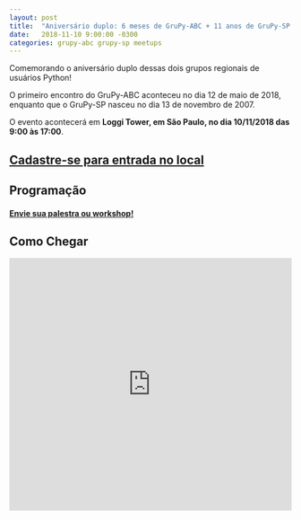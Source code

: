 ```yaml
---
layout: post
title:  "Aniversário duplo: 6 meses de GruPy-ABC + 11 anos de GruPy-SP - (10/11/2018)"
date:   2018-11-10 9:00:00 -0300
categories: grupy-abc grupy-sp meetups
---
```


Comemorando o aniversário duplo dessas dois grupos regionais de usuários Python!

O primeiro encontro do GruPy-ABC aconteceu no dia 12 de maio de 2018, enquanto que o GruPy-SP nasceu no dia 13 de novembro de 2007.

O evento acontecerá em __Loggi Tower, em São Paulo, no dia 10/11/2018 das 9:00 às 17:00__.

##  [Cadastre-se para entrada no local][meetup]


## Programação
#### [Envie sua palestra ou workshop!][speakerfight]

## Como Chegar
<iframe src="https://www.google.com/maps/embed?pb=!1m18!1m12!1m3!1d3657.3052412873044!2d-46.6649111856975!3d-23.557478267332478!2m3!1f0!2f0!3f0!3m2!1i1024!2i768!4f13.1!3m3!1m2!1s0x94ce598743782ea1%3A0x880371b9a9964fc1!2sLoggi+Tower!5e0!3m2!1spt-BR!2sbr!4v1541014189962" width="100%" height="450" frameborder="0" style="border:0" allowfullscreen></iframe>


[meetup]: https://www.meetup.com/pt-BR/Grupy-SP/events/256006839
[speakerfight]: https://speakerfight.com/events/aniversario-duplo-6-meses-de-grupy-abc-11-anos-de-grupy-sp/
